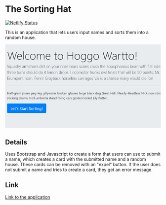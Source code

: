 # The Sorting Hat

[![Netlify Status](https://api.netlify.com/api/v1/badges/2022b282-c37f-496f-b387-4bcd0a368618/deploy-status)](https://app.netlify.com/sites/bandstrar-sorting-hat/deploys)

This is an application that lets users input names and sorts them into a random house.

![image](./images/sortingHat.jpg)

## Details

Uses Bootstrap and Javascript to create a form that users can use to submit a name, which creates a card with the submitted name and a random house. These cards can be removed with an "expel" button. If the user does not submit a name and tries to create a card, they get an error message.

## Link

[Link to the application](https://bandstrar-sorting-hat.netlify.app/)